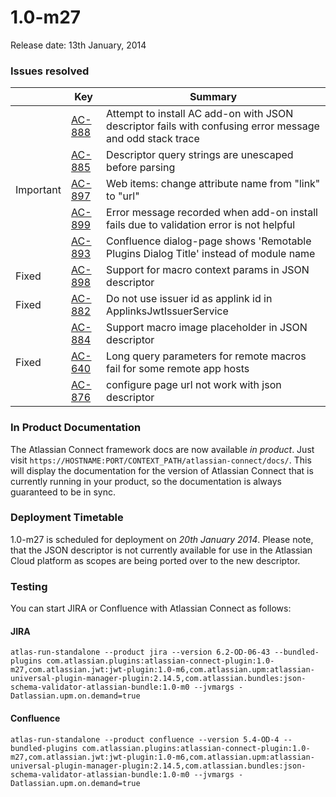 # 1.0-m27

Release date: 13th January, 2014

### Issues resolved

<table class="aui issue-table">
    <thead>
        <tr>
            <th></th>
            <th class='key'>Key</th>
            <th>Summary</th>
        </tr>
    </thead>
    <tbody>
        <tr>
            <td></td>
            <td><a href="https://ecosystem.atlassian.net/browse/AC-888">AC-888</a></td>
            <td>Attempt to install AC add-on with JSON descriptor fails with confusing error message and odd stack trace</td>
        </tr>
        <tr>
            <td></td>
            <td><a href="https://ecosystem.atlassian.net/browse/AC-885">AC-885</a></td>
            <td>Descriptor query strings are unescaped before parsing</td>
        </tr>
        <tr>
            <td><span class="aui-icon aui-icon-small aui-icon-warning">Important</span></td>
            <td><a href="https://ecosystem.atlassian.net/browse/AC-897">AC-897</a></td>
            <td>Web items: change attribute name from "link" to "url"</td>
        </tr>
        <tr>
            <td></td>
            <td><a href="https://ecosystem.atlassian.net/browse/AC-899">AC-899</a></td>
            <td>Error message recorded when add-on install fails due to validation error is not helpful</td>
        </tr>
        <tr>
            <td></td>
            <td><a href="https://ecosystem.atlassian.net/browse/AC-893">AC-893</a></td>
            <td>Confluence dialog-page shows 'Remotable Plugins Dialog Title' instead of module name</td>
        </tr>
        <tr>
            <td><span class="aui-icon aui-icon-small aui-icon-success">Fixed</span></td>
            <td><a href="https://ecosystem.atlassian.net/browse/AC-898">AC-898</a></td>
            <td>Support for macro context params in JSON descriptor</td>
        </tr>
        <tr>
            <td><span class="aui-icon aui-icon-small aui-icon-success">Fixed</span></td>
            <td><a href="https://ecosystem.atlassian.net/browse/AC-882">AC-882</a></td>
            <td>Do not use issuer id as applink id in ApplinksJwtIssuerService</td>
        </tr>
        <tr>
            <td></td>
            <td><a href="https://ecosystem.atlassian.net/browse/AC-884">AC-884</a></td>
            <td>Support macro image placeholder in JSON descriptor</td>
        </tr>
        <tr>
            <td><span class="aui-icon aui-icon-small aui-icon-success">Fixed</span></td>
            <td><a href="https://ecosystem.atlassian.net/browse/AC-640">AC-640</a></td>
            <td>Long query parameters for remote macros fail for some remote app hosts</td>
        </tr>
        <tr>
            <td></td>
            <td><a href="https://ecosystem.atlassian.net/browse/AC-876">AC-876</a></td>
            <td>configure page url not work with json descriptor</td>
        </tr>
    </tbody>
</table>

### In Product Documentation

The Atlassian Connect framework docs are now available _in product_. Just visit
`https://HOSTNAME:PORT/CONTEXT_PATH/atlassian-connect/docs/`. This will display the documentation for the version of
Atlassian Connect that is currently running in your product, so the documentation is always guaranteed to be in sync.

### Deployment Timetable

1.0-m27 is scheduled for deployment on _20th January 2014_. Please note, that the JSON descriptor is not currently available
for use in the Atlassian Cloud platform as scopes are being ported over to the new descriptor.

### Testing

You can start JIRA or Confluence with Atlassian Connect as follows:

#### JIRA
<pre><code data-lang="text">atlas-run-standalone --product jira --version 6.2-OD-06-43 --bundled-plugins com.atlassian.plugins:atlassian-connect-plugin:1.0-m27,com.atlassian.jwt:jwt-plugin:1.0-m6,com.atlassian.upm:atlassian-universal-plugin-manager-plugin:2.14.5,com.atlassian.bundles:json-schema-validator-atlassian-bundle:1.0-m0 --jvmargs -Datlassian.upm.on.demand=true</code></pre>

#### Confluence
<pre><code data-lang="text">atlas-run-standalone --product confluence --version 5.4-OD-4 --bundled-plugins com.atlassian.plugins:atlassian-connect-plugin:1.0-m27,com.atlassian.jwt:jwt-plugin:1.0-m6,com.atlassian.upm:atlassian-universal-plugin-manager-plugin:2.14.5,com.atlassian.bundles:json-schema-validator-atlassian-bundle:1.0-m0 --jvmargs -Datlassian.upm.on.demand=true</code></pre>
